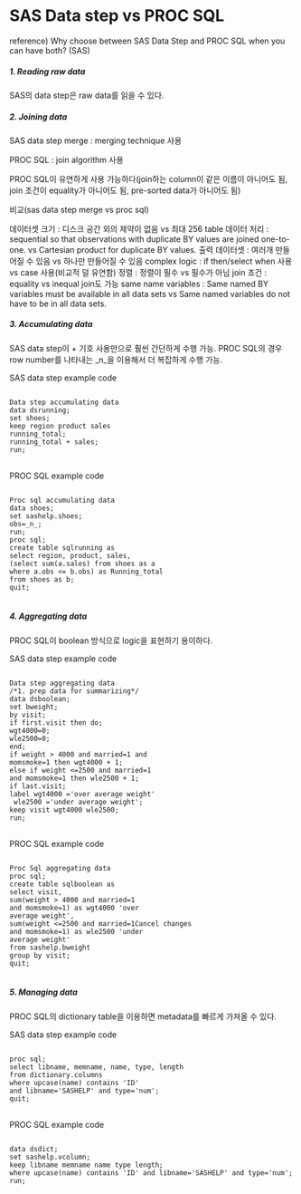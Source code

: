# SAS Data step vs PROC SQL
reference) Why choose between SAS Data Step and PROC SQL when you can have both? (SAS)

##### 1. Reading raw data
SAS의 data step은 raw data를 읽을 수 있다.

##### 2. Joining data
SAS data step merge
: merging technique 사용

PROC SQL
: join algorithm 사용

PROC SQL이 유연하게 사용 가능하다(join하는 column이 같은 이름이 아니어도 됨, join 조건이 equality가 아니어도 됨, pre-sorted data가 아니어도 됨)

비교(sas data step merge vs proc sql)

데이터셋 크기 : 디스크 공간 외의 제약이 없음 vs 최대 256 table
데이터 처리 : sequential so that observations with duplicate
BY values are joined one-to-one. vs Cartesian product for duplicate BY
values.
출력 데이터셋 : 여러개 만들어질 수 있음 vs 하나만 만들어질 수 있음
complex logic : if then/select when 사용 vs case 사용(비교적 덜 유연함)
정렬 : 정렬이 필수 vs 필수가 아님
join 조건 : equality vs inequal join도 가능
same name variables : Same named BY variables must be available in
all data sets vs Same named variables do not
have to be in all data sets.

##### 3. Accumulating data
SAS data step이 + 기호 사용만으로 훨씬 간단하게 수행 가능.
PROC SQL의 경우 row number를 나타내는 _n_을 이용해서 더 복잡하게 수행 가능.

SAS data step example code
<pre>
<code>
Data step accumulating data
data dsrunning;
set shoes;
keep region product sales
running_total;
running_total + sales;
run;
</code>
</pre>

PROC SQL example code
<pre>
<code>
Proc sql accumulating data
data shoes;
set sashelp.shoes;
obs=_n_;
run;
proc sql;
create table sqlrunning as
select region, product, sales,
(select sum(a.sales) from shoes as a
where a.obs <= b.obs) as Running_total
from shoes as b;
quit;
</code>
</pre>

##### 4. Aggregating data
PROC SQL이 boolean 방식으로 logic을 표현하기 용이하다.

SAS data step example code
<pre>
<code>
Data step aggregating data
/*1. prep data for summarizing*/
data dsboolean;
set bweight;
by visit;
if first.visit then do;
wgt4000=0;
wle2500=0;
end;
if weight > 4000 and married=1 and
momsmoke=1 then wgt4000 + 1;
else if weight <=2500 and married=1
and momsmoke=1 then wle2500 + 1;
if last.visit;
label wgt4000 ='over average weight'
 wle2500 ='under average weight';
keep visit wgt4000 wle2500;
run;
</code>
</pre>

PROC SQL example code
<pre>
<code>
Proc Sql aggregating data
proc sql;
create table sqlboolean as
select visit,
sum(weight > 4000 and married=1
and momsmoke=1) as wgt4000 'over
average weight',
sum(weight <=2500 and married=1Cancel changes
and momsmoke=1) as wle2500 'under
average weight'
from sashelp.bweight
group by visit;
quit;
</code>
</pre>

##### 5. Managing data
PROC SQL의 dictionary table을 이용하면 metadata를 빠르게 가져올 수 있다.

SAS data step example code
<pre>
<code>
proc sql;
select libname, memname, name, type, length
from dictionary.columns
where upcase(name) contains 'ID'
and libname='SASHELP' and type='num';
quit;
</code>
</pre>

PROC SQL example code
<pre>
<code>
data dsdict;
set sashelp.vcolumn;
keep libname memname name type length;
where upcase(name) contains 'ID' and libname='SASHELP' and type='num';
run;
</code>
</pre>
